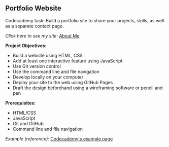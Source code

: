 ## Portfolio Website
Codecademy task: Build a portfolio site to share your projects, skills, as well as a separate contact page.

*Click here to see my site:* [About Me](https://madelinepdx.github.io/about-me-portfolio-project/)

**Project Objectives:**
- Build a website using HTML, CSS
- Add at least one interactive feature using JavaScript
- Use Git version control
- Use the command line and file navigation
- Develop locally on your computer
- Deploy your site to the web using GitHub Pages
- Draft the design beforehand using a wireframing software or pencil and pen

**Prerequisites:**
- HTML/CSS
- JavaScript
- Git and GitHub
- Command line and file navigation

*Example (reference):* [Codecademy's example page](https://priceless-kepler-06d70c.netlify.app/)

